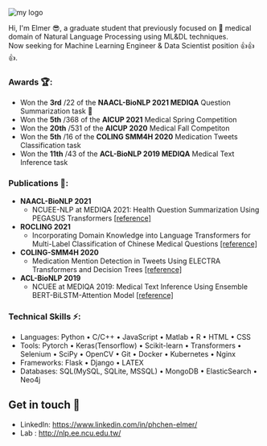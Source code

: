 ![my logo](https://github.com/phchen-elmer/elmermeister/blob/main/images/PHC_background.jpg)

Hi, I'm Elmer	:sunglasses:, a graduate student that previously focused on :monocle_face: medical domain of Natural Language Processing using ML&DL techniques.  
Now seeking for Machine Learning Engineer & Data Scientist position :+1::+1::+1:.

### Awards :trophy::
- Won the **3rd** /22 of the **NAACL-BioNLP 2021 MEDIQA** Question Summarization task :3rd_place_medal:
- Won the **5th** /368 of the **AICUP 2021** Medical Spring Competition
- Won the **20th** /531 of the **AICUP 2020** Medical Fall Competiton
- Won the **5th** /16 of the **COLING SMM4H 2020** Medication Tweets Classification task
- Won the **11th** /43 of the **ACL-BioNLP 2019 MEDIQA** Medical Text Inference task

### Publications :memo::
- **NAACL-BioNLP 2021**
  - NCUEE-NLP at MEDIQA 2021: Health Question Summarization Using PEGASUS Transformers [[reference]](https://aclanthology.org/2021.rocling-1.34.pdf)
- **ROCLING 2021**
  - Incorporating Domain Knowledge into Language Transformers for Multi-Label Classification of Chinese Medical Questions [[reference]](https://aclanthology.org/2021.rocling-1.34.pdf)
- **COLING-SMM4H 2020**
  - Medication Mention Detection in Tweets Using ELECTRA Transformers and Decision Trees [[reference]](https://aclanthology.org/2020.smm4h-1.23.pdf)
- **ACL-BioNLP 2019**
  - NCUEE at MEDIQA 2019: Medical Text Inference Using Ensemble BERT-BiLSTM-Attention Model [[reference]](https://aclanthology.org/W19-5058.pdf)

### Technical Skills :zap::
- Languages: Python • C/C++ • JavaScript • Matlab • R • HTML • CSS
- Tools: Pytorch • Keras(Tensorflow) • Scikit-learn • Transformers • Selenium • SciPy • OpenCV • Git • Docker • Kubernetes • Nginx
- Frameworks: Flask • Django • LATEX
- Databases: SQL(MySQL, SQLite, MSSQL) • MongoDB • ElasticSearch • Neo4j

## Get in touch :wave:
- LinkedIn: https://www.linkedin.com/in/phchen-elmer/
- Lab : http://nlp.ee.ncu.edu.tw/
